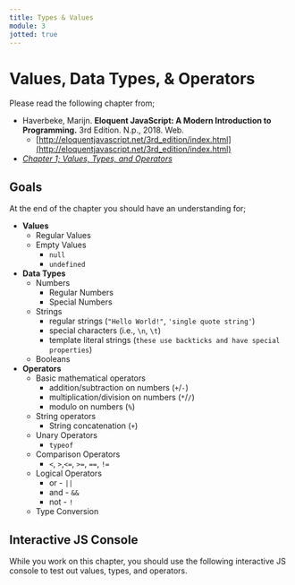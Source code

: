 ```yaml
---
title: Types & Values
module: 3
jotted: true
---
```


# Values, Data Types, & Operators

Please read the following chapter from;

- Haverbeke, Marijn. **Eloquent JavaScript: A Modern Introduction to Programming.** 3rd Edition. N.p., 2018. Web.
    - [http://eloquentjavascript.net/3rd_edition/index.html](http://eloquentjavascript.net/3rd_edition/index.html)
- [_Chapter 1; Values, Types, and Operators_](http://eloquentjavascript.net/3rd_edition/01_values.html)

## Goals

At the end of the chapter you should have an understanding for;

- **Values**
    - Regular Values
    - Empty Values
        - `null`
        - `undefined`
- **Data Types**
    - Numbers
        - Regular Numbers
        - Special Numbers
    - Strings
        - regular strings (`"Hello World!"`, `'single quote string'`)
        - special characters (i.e., `\n`, `\t`)
        - template literal strings (``these use backticks and have special properties``)
    - Booleans
- **Operators**
    - Basic mathematical operators
        - addition/subtraction on numbers (`+`/`-`)
        - multiplication/division on numbers (`*`/`/`)
        - modulo on numbers (`%`)
    - String operators
        - String concatenation (`+`)
    - Unary Operators
        - `typeof`
    - Comparison Operators
        - `<`, `>`,`<=`, `>=`, `==`, `!=`
    - Logical Operators
        - or - `||`
        - and - `&&`
        - not - `!`
    - Type Conversion


## Interactive JS Console

While you work on this chapter, you should use the following interactive JS console to test out values, types, and operators.

<div id="jotted-demo-1" class="jotted-theme-stacked"></div>

<script>
    new Jotted(document.querySelector("#jotted-demo-1"), {
    files: [
        {
            type: "js",
            hide: false,
            content: "// try out operators, values, etc, here...\n\n// as an example\nconsole.log( typeof \"Hello World!\");\nconsole.log( 5*10 == 50 );\n\n\n"
        }
    ],
    showBlank: false,
    showResult: false,
    plugins: [
        { name: 'ace', options: { "maxLines": 50 } },
        { name: 'console', options: { autoClear: false } },
    ]
});
</script>
